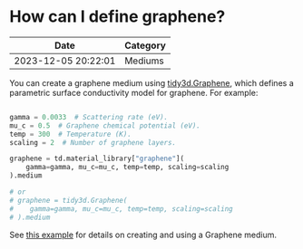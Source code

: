 # How can I define graphene?

| Date       | Category    |
|------------|-------------|
| 2023-12-05 20:22:01 | Mediums |


You can create a graphene medium using [tidy3d.Graphene](https://docs.flexcompute.com/projects/tidy3d/en/latest/api/_autosummary/tidy3d.Graphene.html#tidy3d.Graphene), which defines a parametric surface conductivity model for graphene. For example:



```python

gamma = 0.0033  # Scattering rate (eV).
mu_c = 0.5  # Graphene chemical potential (eV).
temp = 300  # Temperature (K).
scaling = 2  # Number of graphene layers.

graphene = td.material_library["graphene"](
    gamma=gamma, mu_c=mu_c, temp=temp, scaling=scaling
).medium

# or
# graphene = tidy3d.Graphene(
#    gamma=gamma, mu_c=mu_c, temp=temp, scaling=scaling
# ).medium

```



See <a href="https://www.flexcompute.com/tidy3d/examples/notebooks/GrapheneMetamaterial/">this example</a> for details on creating and using a Graphene medium.
